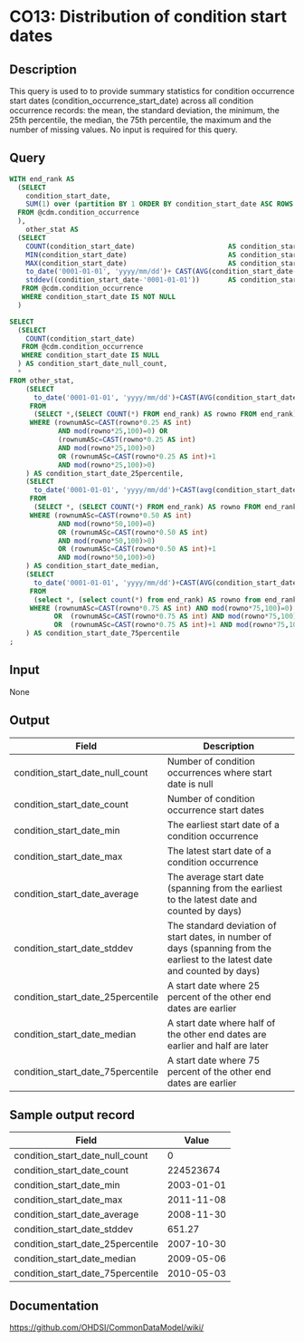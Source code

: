 <!---
Group:condition occurrence
Name:CO13 Distribution of condition start dates
Author:Patrick Ryan
CDM Version: 5.0
-->

# CO13: Distribution of condition start dates

## Description
This query is used to to provide summary statistics for condition occurrence start dates (condition_occurrence_start_date) across all condition occurrence records: the mean, the standard deviation, the minimum, the 25th percentile, the median, the 75th percentile, the maximum and the number of missing values. No input is required for this query.

## Query
```sql
WITH end_rank AS 
  (SELECT
    condition_start_date,
    SUM(1) over (partition BY 1 ORDER BY condition_start_date ASC ROWS BETWEEN unbounded preceding AND CURRENT row) AS rownumASc
  FROM @cdm.condition_occurrence
  ),
    other_stat AS 
  (SELECT
    COUNT(condition_start_date)                       AS condition_start_date_count,
    MIN(condition_start_date)                         AS condition_start_date_min,
    MAX(condition_start_date)                         AS condition_start_date_max,
    to_date('0001-01-01', 'yyyy/mm/dd')+ CAST(AVG(condition_start_date-'0001-01-01') AS INT) AS condition_start_date_average,
    stddev((condition_start_date-'0001-01-01'))       AS condition_start_date_stddev
   FROM @cdm.condition_occurrence
   WHERE condition_start_date IS NOT NULL
  )

SELECT
  (SELECT 
    COUNT(condition_start_date) 
   FROM @cdm.condition_occurrence 
   WHERE condition_start_date IS NULL
  ) AS condition_start_date_null_count,
  *
FROM other_stat,
    (SELECT
      to_date('0001-01-01', 'yyyy/mm/dd')+CAST(AVG(condition_start_date-'0001-01-01') AS INT) AS condition_start_date_25percentile
     FROM
      (SELECT *,(SELECT COUNT(*) FROM end_rank) AS rowno FROM end_rank) a_1
     WHERE (rownumASc=CAST(rowno*0.25 AS int) 
            AND mod(rowno*25,100)=0) OR
            (rownumASc=CAST(rowno*0.25 AS int)
            AND mod(rowno*25,100)>0)
            OR (rownumASc=CAST(rowno*0.25 AS int)+1 
            AND mod(rowno*25,100)>0)
    ) AS condition_start_date_25percentile,
    (SELECT
      to_date('0001-01-01', 'yyyy/mm/dd')+CAST(avg(condition_start_date-'0001-01-01') AS int) AS condition_start_date_median
     FROM
      (SELECT *, (SELECT COUNT(*) FROM end_rank) AS rowno FROM end_rank) a_2
     WHERE (rownumASc=CAST(rowno*0.50 AS int) 
            AND mod(rowno*50,100)=0)
            OR (rownumASc=CAST(rowno*0.50 AS int)
            AND mod(rowno*50,100)>0)
            OR (rownumASc=CAST(rowno*0.50 AS int)+1
            AND mod(rowno*50,100)>0)
    ) AS condition_start_date_median,
    (SELECT
      to_date('0001-01-01', 'yyyy/mm/dd')+CAST(AVG(condition_start_date-'0001-01-01') AS int) AS condition_start_date_75percentile
     FROM
      (select *, (select count(*) from end_rank) AS rowno from end_rank) a_3
     WHERE (rownumASc=CAST(rowno*0.75 AS int) AND mod(rowno*75,100)=0) 
           OR  (rownumASc=CAST(rowno*0.75 AS int) AND mod(rowno*75,100)>0) 
           OR  (rownumASc=CAST(rowno*0.75 AS int)+1 AND mod(rowno*75,100)>0)
    ) AS condition_start_date_75percentile
;
```

## Input

None

## Output

| Field |  Description |
| --- | --- |
| condition_start_date_null_count | Number of condition occurrences where start date is null |
| condition_start_date_count | Number of condition occurrence start dates |
| condition_start_date_min | The earliest start date of a condition occurrence |
| condition_start_date_max | The latest start date of a condition occurrence |
| condition_start_date_average | The average start date (spanning from the earliest to the latest date and counted by days) |
| condition_start_date_stddev | The standard deviation of start dates, in number of days (spanning from the earliest to the latest date and counted by days) |
| condition_start_date_25percentile | A start date where 25 percent of the other end dates are earlier |
| condition_start_date_median | A start date where half of the other end dates are earlier and half are later |
| condition_start_date_75percentile | A start date where 75 percent of the other end dates are earlier |

## Sample output record

|  Field |  Value |
| --- | --- |
| condition_start_date_null_count | 0 |
| condition_start_date_count | 224523674 |
| condition_start_date_min | 2003-01-01 |
| condition_start_date_max | 2011-11-08 |
| condition_start_date_average | 2008-11-30 |
| condition_start_date_stddev | 651.27 |
| condition_start_date_25percentile | 2007-10-30 |
| condition_start_date_median | 2009-05-06 |
| condition_start_date_75percentile | 2010-05-03 |


## Documentation
https://github.com/OHDSI/CommonDataModel/wiki/
